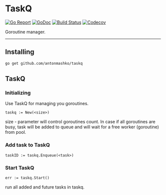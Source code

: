 # TaskQ
[![Go Report](https://goreportcard.com/badge/github.com/antonmashko/taskq)](https://goreportcard.com/report/github.com/antonmashko/taskq)
[![GoDoc](http://godoc.org/github.com/antonmashko/taskq?status.svg)](http://godoc.org/github.com/antonmashko/taskq)
[![Build Status](https://travis-ci.org/antonmashko/taskq.svg)](https://travis-ci.org/antonmashko/taskq)
[![Codecov](https://img.shields.io/codecov/c/github/antonmashko/taskq.svg)](https://codecov.io/gh/antonmashko/taskq)

Goroutine manager. 

---
## Installing 
```bash
go get github.com/antonmashko/taskq
```

## TaskQ
### Initializing
Use TaskQ for managing you goroutines. 
```golang
taskq := New(<size>)
```
size - parameter will control goroutines count. In case if all goroutines are busy, task will be added to queue and will wait for a free worker (goroutine) from pool.

### Add task to TaskQ
```golang
taskID := taskq.Enqueue(<task>)
```

### Start TaskQ
```golang
err := taskq.Start()
```
run all added and future tasks in taskq.
